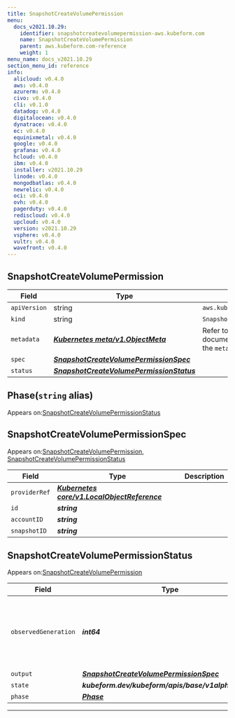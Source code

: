 ```yaml
---
title: SnapshotCreateVolumePermission
menu:
  docs_v2021.10.29:
    identifier: snapshotcreatevolumepermission-aws.kubeform.com
    name: SnapshotCreateVolumePermission
    parent: aws.kubeform.com-reference
    weight: 1
menu_name: docs_v2021.10.29
section_menu_id: reference
info:
  alicloud: v0.4.0
  aws: v0.4.0
  azurerm: v0.4.0
  civo: v0.4.0
  cli: v0.1.0
  datadog: v0.4.0
  digitalocean: v0.4.0
  dynatrace: v0.4.0
  ec: v0.4.0
  equinixmetal: v0.4.0
  google: v0.4.0
  grafana: v0.4.0
  hcloud: v0.4.0
  ibm: v0.4.0
  installer: v2021.10.29
  linode: v0.4.0
  mongodbatlas: v0.4.0
  newrelic: v0.4.0
  oci: v0.4.0
  ovh: v0.4.0
  pagerduty: v0.4.0
  rediscloud: v0.4.0
  upcloud: v0.4.0
  version: v2021.10.29
  vsphere: v0.4.0
  vultr: v0.4.0
  wavefront: v0.4.0
---
```


## SnapshotCreateVolumePermission
| Field | Type | Description |
| ------ | ----- | ----------- |
| `apiVersion` | string | `aws.kubeform.com/v1alpha1` |
|    `kind` | string | `SnapshotCreateVolumePermission` |
| `metadata` | ***[Kubernetes meta/v1.ObjectMeta](https://v1-18.docs.kubernetes.io/docs/reference/generated/kubernetes-api/v1.18/#objectmeta-v1-meta)***|Refer to the Kubernetes API documentation for the fields of the `metadata` field.|
| `spec` | ***[SnapshotCreateVolumePermissionSpec](#snapshotcreatevolumepermissionspec)***||
| `status` | ***[SnapshotCreateVolumePermissionStatus](#snapshotcreatevolumepermissionstatus)***||
## Phase(`string` alias)

Appears on:[SnapshotCreateVolumePermissionStatus](#snapshotcreatevolumepermissionstatus)

## SnapshotCreateVolumePermissionSpec

Appears on:[SnapshotCreateVolumePermission](#snapshotcreatevolumepermission), [SnapshotCreateVolumePermissionStatus](#snapshotcreatevolumepermissionstatus)

| Field | Type | Description |
| ------ | ----- | ----------- |
| `providerRef` | ***[Kubernetes core/v1.LocalObjectReference](https://v1-18.docs.kubernetes.io/docs/reference/generated/kubernetes-api/v1.18/#localobjectreference-v1-core)***||
| `id` | ***string***||
| `accountID` | ***string***||
| `snapshotID` | ***string***||
## SnapshotCreateVolumePermissionStatus

Appears on:[SnapshotCreateVolumePermission](#snapshotcreatevolumepermission)

| Field | Type | Description |
| ------ | ----- | ----------- |
| `observedGeneration` | ***int64***| ***(Optional)*** Resource generation, which is updated on mutation by the API Server.|
| `output` | ***[SnapshotCreateVolumePermissionSpec](#snapshotcreatevolumepermissionspec)***| ***(Optional)*** |
| `state` | ***kubeform.dev/kubeform/apis/base/v1alpha1.State***| ***(Optional)*** |
| `phase` | ***[Phase](#phase)***| ***(Optional)*** |
---
